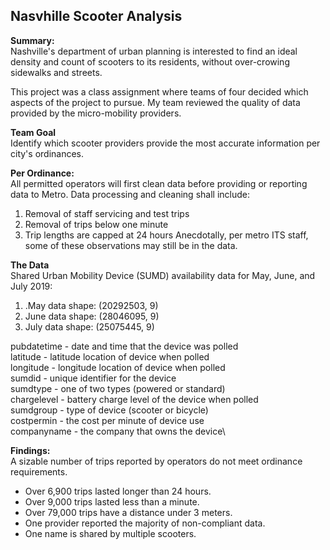 
## **Nasvhille Scooter Analysis**

**Summary:**\
Nashville's department of urban planning is interested to find an ideal density and count of scooters to its residents, without over-crowing sidewalks and streets.

This project was a class assignment where teams of four decided which aspects of the project to pursue. My team reviewed the quality of data provided by the micro-mobility providers.

**Team Goal**\
Identify which scooter providers provide the most accurate information per city's ordinances. 

**Per Ordinance:**\
All permitted operators will first clean data before providing or reporting data to Metro. Data 
processing and cleaning shall include:  
 1. Removal of staff servicing and test trips
 2. Removal of trips below one minute
 3. Trip lengths are capped at 24 hours
Anecdotally, per metro ITS staff, some of these observations may still be in the data.

**The Data**\
Shared Urban Mobility Device (SUMD) availability data for May, June, and July 2019:
1. .May data shape:  (20292503, 9)
2. June data shape:  (28046095, 9)
3. July data shape:  (25075445, 9)

pubdatetime - date and time that the device was polled\
latitude - latitude location of device when polled\
longitude - longitude location of device when polled\
sumdid - unique identifier for the device\
sumdtype - one of two types (powered or standard)\
chargelevel - battery charge level of the device when polled\
sumdgroup - type of device (scooter or bicycle)\
costpermin - the cost per minute of device use\
companyname - the company that owns the device\

**Findings:**\
A sizable number of trips reported by operators do not meet ordinance requirements.
* Over 6,900 trips lasted longer than 24 hours.
* Over 9,000 trips lasted less than a minute.
* Over 79,000 trips have a distance under 3 meters.
* One provider reported the majority of non-compliant data.
* One name is shared by multiple scooters.

